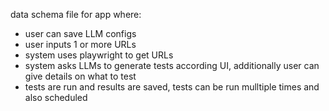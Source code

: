 data schema file for app where:

- user can save LLM configs
- user inputs 1 or more URLs
- system uses playwright to get URLs
- system asks LLMs to generate tests according UI, additionally user can give details on what to test
- tests are run and results are saved, tests can be run mulltiple times and also scheduled


